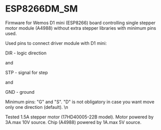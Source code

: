 # ESP8266DM_SM

Firmware for Wemos D1 mini (ESP8266) board 
controlling single stepper motor module (A4988) 
without extra stepper libraries 
with minimum pins used.

Used pins to connect driver module with D1 mini: 

DIR - logic direction 

and 

STP - signal for step 

and 

GND - ground

Minimum pins: "G" and "S". "D" is not obligatory in case you want move only one direction (default).
\n

Tested 1.5A stepper motor (17HD40005-22B model). Motor powered by 3A.max 10V source. Chip (A4988) powered by 1A.max 5V source.
